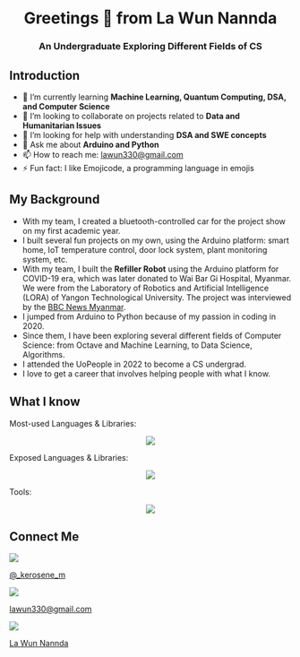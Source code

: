 <h1 align="center">Greetings 👋 from La Wun Nannda</h1>
<h3 align="center">An Undergraduate Exploring Different Fields of CS</h3>

## Introduction
- 🌱 I’m currently learning **Machine Learning, Quantum Computing, DSA, and Computer Science**
- 👯 I’m looking to collaborate on projects related to **Data and Humanitarian Issues**
- 🤔 I’m looking for help with understanding **DSA and SWE concepts**
- 💬 Ask me about **Arduino and Python**
- 📫 How to reach me: <u>lawun330@gmail.com</u>
- ⚡ Fun fact: I like Emojicode, a programming language in emojis


## My Background
- With my team, I created a bluetooth-controlled car for the project show on my first academic year.
- I built several fun projects on my own, using the Arduino platform: smart home, IoT temperature control, door lock system, plant monitoring system, etc.
- With my team, I built the **Refiller Robot** using the Arduino platform for COVID-19 era, which was later donated to Wai Bar Gi Hospital, Myanmar. We were from the Laboratory of Robotics and Artificial Intelligence (LORA) of Yangon Technological University. The project was interviewed by the [BBC News Myanmar](https://youtu.be/Vs6lDYDOak4?si=kkbzYx5g9wyoec0Q).
- I jumped from Arduino to Python because of my passion in coding in 2020.
- Since them, I have been exploring several different fields of Computer Science: from Octave and Machine Learning, to Data Science, Algorithms.
- I attended the UoPeople in 2022 to become a CS undergrad.
- I love to get a career that involves helping people with what I know.

## What I know
<p>Most-used Languages & Libraries:</p>
<div align="center">
  <a href="https://skillicons.dev">
    <img src="https://skillicons.dev/icons?i=arduino,cpp,css,html,py"/>
  </a>
</div>

<p>Exposed Languages & Libraries:</p>
<div align="center">
  <a href="https://skillicons.dev">
    <img src="https://skillicons.dev/icons?i=java,latex,matlab,mysql,octave,opencv,p5js,perl,sklearn,tensorflow"/>
  </a>
</div>

<p>Tools:</p>
<div align="center">
  <a href="https://skillicons.dev">
    <img src="https://skillicons.dev/icons?i=anaconda,atom,codepen,eclipse,git,github,gitlab,powershell,replit,sublime"/>
  </a>
</div>

## Connect Me
<div>
  <div>
    <a href="https://discord.com/">
      <img src="https://skillicons.dev/icons?i=discord"/>
      <p>@_kerosene_m</p>
    </a>
  </div>
  <div>
    <a href="https://mail.google.com/">
      <img src="https://skillicons.dev/icons?i=gmail"/>
      <p>lawun330@gmail.com</p>
    </a>
  </div>
  <div>
    <a href="https://www.linkedin.com/in/la-wun-nannda-b047681b5/">
      <img src="https://skillicons.dev/icons?i=linkedin"/>
      <p>La Wun Nannda</p>
    </a>
  </div>
</div>

<!--
**lawun330/lawun330** is a ✨ _special_ ✨ repository because its `README.md` (this file) appears on your GitHub profile.

Here are some ideas to get you started:

- 🔭 I’m currently working on ...
- 🌱 I’m currently learning ...
- 👯 I’m looking to collaborate on ...
- 🤔 I’m looking for help with ...
- 💬 Ask me about ...
- 📫 How to reach me: ...
- 😄 Pronouns: ...
- ⚡ Fun fact: ...
-->
